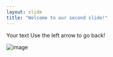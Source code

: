 ```yaml
---
layout: slide
title: "Welcome to our second slide!"
---
```

Your text
Use the left arrow to go back!

![image](https://user-images.githubusercontent.com/4298986/162372379-83c3c2ef-5a5c-47b1-a5a0-f1e50a72e455.png)
